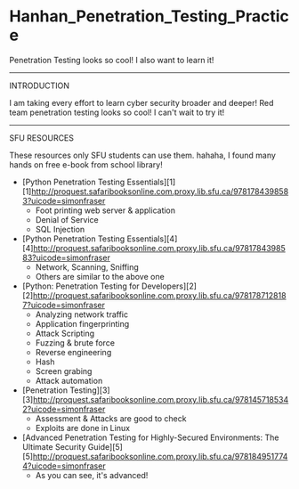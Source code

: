 # Hanhan_Penetration_Testing_Practice
Penetration Testing looks so cool! I also want to learn it!


*****************************************************************

INTRODUCTION

I am taking every effort to learn cyber security broader and deeper! Red team penetration testing looks so cool! I can't wait to try it!


*****************************************************************

SFU RESOURCES

These resources only SFU students can use them. hahaha, I found many hands on free e-book from school library!

* [Python Penetration Testing Essentials][1]
[1]http://proquest.safaribooksonline.com.proxy.lib.sfu.ca/9781784398583?uicode=simonfraser
  * Foot printing web server & application
  * Denial of Service
  * SQL Injection
* [Python Penetration Testing Essentials][4]
[4]http://proquest.safaribooksonline.com.proxy.lib.sfu.ca/9781784398583?uicode=simonfraser
  * Network, Scanning, Sniffing
  * Others are similar to the above one
* [Python: Penetration Testing for Developers][2]
[2]http://proquest.safaribooksonline.com.proxy.lib.sfu.ca/9781787128187?uicode=simonfraser
  * Analyzing network traffic
  * Application fingerprinting
  * Attack Scripting
  * Fuzzing & brute force
  * Reverse engineering
  * Hash
  * Screen grabing
  * Attack automation
* [Penetration Testing][3]
[3]http://proquest.safaribooksonline.com.proxy.lib.sfu.ca/9781457185342?uicode=simonfraser
  * Assessment & Attacks are good to check
  * Exploits are done in Linux
* [Advanced Penetration Testing for Highly-Secured Environments: The Ultimate Security Guide][5]
[5]http://proquest.safaribooksonline.com.proxy.lib.sfu.ca/9781849517744?uicode=simonfraser
  * As you can see, it's advanced!
